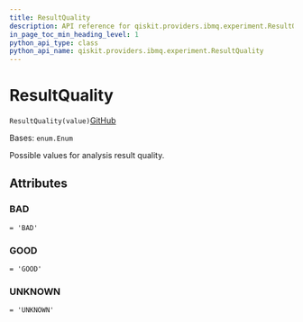 ```yaml
---
title: ResultQuality
description: API reference for qiskit.providers.ibmq.experiment.ResultQuality
in_page_toc_min_heading_level: 1
python_api_type: class
python_api_name: qiskit.providers.ibmq.experiment.ResultQuality
---
```


# ResultQuality

<span id="qiskit.providers.ibmq.experiment.ResultQuality" />

`ResultQuality(value)`[GitHub](https://github.com/qiskit/qiskit-ibmq-provider/tree/stable/0.17/qiskit/providers/ibmq/experiment/constants.py "view source code")

Bases: `enum.Enum`

Possible values for analysis result quality.

## Attributes

<span id="qiskit.providers.ibmq.experiment.ResultQuality.BAD" />

### BAD

`= 'BAD'`

<span id="qiskit.providers.ibmq.experiment.ResultQuality.GOOD" />

### GOOD

`= 'GOOD'`

<span id="qiskit.providers.ibmq.experiment.ResultQuality.UNKNOWN" />

### UNKNOWN

`= 'UNKNOWN'`

